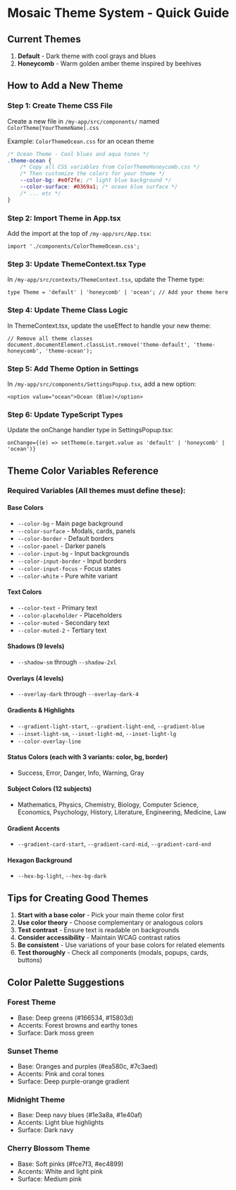 # Mosaic Theme System - Quick Guide

## Current Themes
1. **Default** - Dark theme with cool grays and blues
2. **Honeycomb** - Warm golden amber theme inspired by beehives

## How to Add a New Theme

### Step 1: Create Theme CSS File
Create a new file in `/my-app/src/components/` named `ColorTheme[YourThemeName].css`

Example: `ColorThemeOcean.css` for an ocean theme

```css
/* Ocean Theme - Cool blues and aqua tones */
.theme-ocean {
    /* Copy all CSS variables from ColorThemeHoneycomb.css */
    /* Then customize the colors for your theme */
    --color-bg: #e0f2fe; /* light blue background */
    --color-surface: #0369a1; /* ocean blue surface */
    /* ... etc */
}
```

### Step 2: Import Theme in App.tsx
Add the import at the top of `/my-app/src/App.tsx`:

```tsx
import './components/ColorThemeOcean.css';
```

### Step 3: Update ThemeContext.tsx Type
In `/my-app/src/contexts/ThemeContext.tsx`, update the Theme type:

```tsx
type Theme = 'default' | 'honeycomb' | 'ocean'; // Add your theme here
```

### Step 4: Update Theme Class Logic
In ThemeContext.tsx, update the useEffect to handle your new theme:

```tsx
// Remove all theme classes
document.documentElement.classList.remove('theme-default', 'theme-honeycomb', 'theme-ocean');
```

### Step 5: Add Theme Option in Settings
In `/my-app/src/components/SettingsPopup.tsx`, add a new option:

```tsx
<option value="ocean">Ocean (Blue)</option>
```

### Step 6: Update TypeScript Types
Update the onChange handler type in SettingsPopup.tsx:

```tsx
onChange={(e) => setTheme(e.target.value as 'default' | 'honeycomb' | 'ocean')}
```

## Theme Color Variables Reference

### Required Variables (All themes must define these):

#### Base Colors
- `--color-bg` - Main page background
- `--color-surface` - Modals, cards, panels
- `--color-border` - Default borders
- `--color-panel` - Darker panels
- `--color-input-bg` - Input backgrounds
- `--color-input-border` - Input borders
- `--color-input-focus` - Focus states
- `--color-white` - Pure white variant

#### Text Colors
- `--color-text` - Primary text
- `--color-placeholder` - Placeholders
- `--color-muted` - Secondary text
- `--color-muted-2` - Tertiary text

#### Shadows (9 levels)
- `--shadow-sm` through `--shadow-2xl`

#### Overlays (4 levels)
- `--overlay-dark` through `--overlay-dark-4`

#### Gradients & Highlights
- `--gradient-light-start`, `--gradient-light-end`, `--gradient-blue`
- `--inset-light-sm`, `--inset-light-md`, `--inset-light-lg`
- `--color-overlay-line`

#### Status Colors (each with 3 variants: color, bg, border)
- Success, Error, Danger, Info, Warning, Gray

#### Subject Colors (12 subjects)
- Mathematics, Physics, Chemistry, Biology, Computer Science, Economics, Psychology, History, Literature, Engineering, Medicine, Law

#### Gradient Accents
- `--gradient-card-start`, `--gradient-card-mid`, `--gradient-card-end`

#### Hexagon Background
- `--hex-bg-light`, `--hex-bg-dark`

## Tips for Creating Good Themes

1. **Start with a base color** - Pick your main theme color first
2. **Use color theory** - Choose complementary or analogous colors
3. **Test contrast** - Ensure text is readable on backgrounds
4. **Consider accessibility** - Maintain WCAG contrast ratios
5. **Be consistent** - Use variations of your base colors for related elements
6. **Test thoroughly** - Check all components (modals, popups, cards, buttons)

## Color Palette Suggestions

### Forest Theme
- Base: Deep greens (#166534, #15803d)
- Accents: Forest browns and earthy tones
- Surface: Dark moss green

### Sunset Theme
- Base: Oranges and purples (#ea580c, #7c3aed)
- Accents: Pink and coral tones
- Surface: Deep purple-orange gradient

### Midnight Theme
- Base: Deep navy blues (#1e3a8a, #1e40af)
- Accents: Light blue highlights
- Surface: Dark navy

### Cherry Blossom Theme
- Base: Soft pinks (#fce7f3, #ec4899)
- Accents: White and light pink
- Surface: Medium pink
